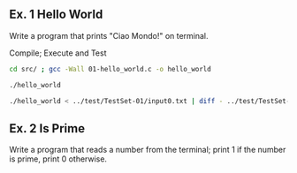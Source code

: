 ## Ex. 1 Hello World
Write a program that prints "Ciao Mondo!" on terminal.

Compile; Execute and Test

```bash
cd src/ ; gcc -Wall 01-hello_world.c -o hello_world
```
```bash
./hello_world

./hello_world < ../test/TestSet-01/input0.txt | diff - ../test/TestSet-01/output0.txt
```


## Ex. 2 Is Prime
Write a program that reads a number from the terminal; print 1 if the number is prime, print 0 otherwise.
